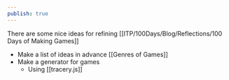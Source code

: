 ```yaml
---
publish: true
---
```

There are some nice ideas for refining [[ITP/100Days/Blog/Reflections/100 Days of Making Games]]
- Make a list of ideas in advance
[[Genres of Games]]
- Make a generator for games
	- Using [[tracery.js]]